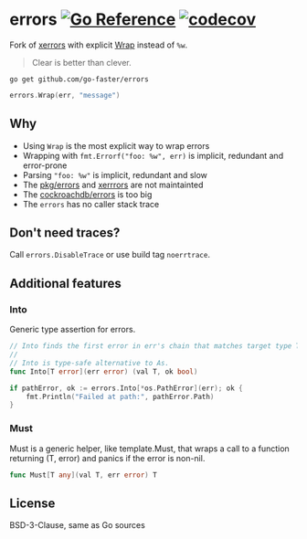 # errors [![Go Reference](https://img.shields.io/badge/go-pkg-00ADD8)](https://pkg.go.dev/github.com/go-faster/errors#section-documentation) [![codecov](https://img.shields.io/codecov/c/github/go-faster/errors?label=cover)](https://codecov.io/gh/go-faster/errors)

Fork of [xerrors](https://pkg.go.dev/golang.org/x/xerrors) with explicit [Wrap](https://pkg.go.dev/github.com/go-faster/errors#Wrap) instead of `%w`.

> Clear is better than clever.

```
go get github.com/go-faster/errors
```

```go
errors.Wrap(err, "message")
```

## Why
* Using `Wrap` is the most explicit way to wrap errors
* Wrapping with `fmt.Errorf("foo: %w", err)` is implicit, redundant and error-prone
* Parsing `"foo: %w"` is implicit, redundant and slow
* The [pkg/errors](https://github.com/pkg/errors) and [xerrrors](https://pkg.go.dev/golang.org/x/xerrors) are not maintainted
* The [cockroachdb/errors](https://github.com/cockroachdb/errors) is too big
* The `errors` has no caller stack trace

## Don't need traces?
Call `errors.DisableTrace` or use build tag `noerrtrace`.

## Additional features

### Into

Generic type assertion for errors.

```go
// Into finds the first error in err's chain that matches target type T, and if so, returns it.
//
// Into is type-safe alternative to As.
func Into[T error](err error) (val T, ok bool)
```

```go
if pathError, ok := errors.Into[*os.PathError](err); ok {
    fmt.Println("Failed at path:", pathError.Path)
}
```

### Must

Must is a generic helper, like template.Must, that wraps a call to a function returning (T, error)
and panics if the error is non-nil.

```go
func Must[T any](val T, err error) T
```

## License

BSD-3-Clause, same as Go sources

